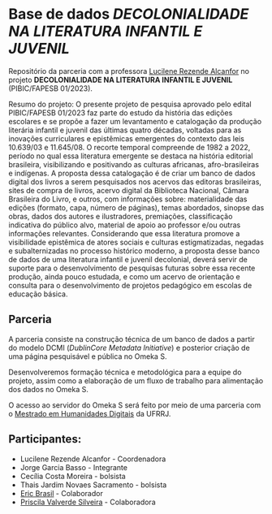 # Base de dados *DECOLONIALIDADE NA LITERATURA INFANTIL E JUVENIL*

Repositório da parceria com a professora [Lucilene Rezende Alcanfor](http://lattes.cnpq.br/2579210823249053) no projeto **DECOLONIALIDADE NA LITERATURA INFANTIL E JUVENIL** (PIBIC/FAPESB 01/2023).

Resumo do projeto: O presente projeto de pesquisa aprovado pelo edital PIBIC/FAPESB 01/2023 faz parte do estudo da história das edições escolares e se propõe a fazer um levantamento e catalogação da produção literária infantil e juvenil das últimas quatro décadas, voltadas para as inovações curriculares e epistêmicas emergentes do contexto das leis 10.639/03 e 11.645/08. O recorte temporal compreende de 1982 a 2022, período no qual essa literatura emergente se destaca na história editorial brasileira, visibilizando e positivando as culturas africanas, afro-brasileiras e indígenas. A proposta dessa catalogação é de criar um banco de dados digital dos livros a serem pesquisados nos acervos das editoras brasileiras, sites de compra de livros, acervo digital da Biblioteca Nacional, Câmara Brasileira do Livro, e outros, com informações sobre: materialidade das edições (formato, capa, número de páginas), temas abordados, sinopse das obras, dados dos autores e ilustradores, premiações, classificação indicativa do público alvo, material de apoio ao professor e/ou outras informações relevantes. Considerando que essa literatura promove a visibilidade epistêmica de atores sociais e culturas estigmatizadas, negadas e subalternizadas no processo histórico moderno, a proposta desse banco de dados de uma literatura infantil e juvenil decolonial, deverá servir de suporte para o desenvolvimento de pesquisas futuras sobre essa recente produção, ainda pouco estudada, e como um acervo de orientação e consulta para o desenvolvimento de projetos pedagógico em escolas de educação básica.

## Parceria

A parceria consiste na construção técnica de um banco de dados a partir do modelo DCMI (*DublinCore Metadata Initiative*) e posterior criação de uma página pesquisável e pública no Omeka S.

Desenvolveremos formação técnica e metodológica para a equipe do projeto, assim como a elaboração de um fluxo de trabalho para alimentação dos dados no Omeka S.

O acesso ao servidor do Omeka S será feito por meio de uma parceria com o [Mestrado em Humanidades Digitais](https://www.dcc.ufrrj.br/ppgihd/) da UFRRJ.

## Participantes:

-  Lucilene Rezende Alcanfor - Coordenadora
-  Jorge Garcia Basso - Integrante
-  Cecília Costa Moreira - bolsista
-  Thais Jardim Novaes Sacramento - bolsista
- [Eric Brasil](ericbrasiln.github.io) - Colaborador
- [Priscila Valverde Silveira](https://github.com/priscilavalverdes) - Colaboradora
